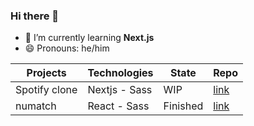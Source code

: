 ### Hi there 👋

- 🌱 I’m currently learning **Next.js**
- 😄 Pronouns: he/him

|Projects|Technologies|State|Repo|
|--------|------------|-----|----|
|Spotify clone|Nextjs - Sass|WIP|[link](https://github.com/brunopistarino/spotify-clone-nextjs)|
|numatch|React - Sass|Finished|[link](https://github.com/brunopistarino/numatch-react)|

<!--
**brunopistarino/brunopistarino** is a ✨ _special_ ✨ repository because its `README.md` (this file) appears on your GitHub profile.

Here are some ideas to get you started:

- 🔭 I’m currently working on ...
- 🌱 I’m currently learning ...
- 👯 I’m looking to collaborate on ...
- 🤔 I’m looking for help with ...
- 💬 Ask me about ...
- 📫 How to reach me: ...
- 😄 Pronouns: ...
- ⚡ Fun fact: ...
-->
